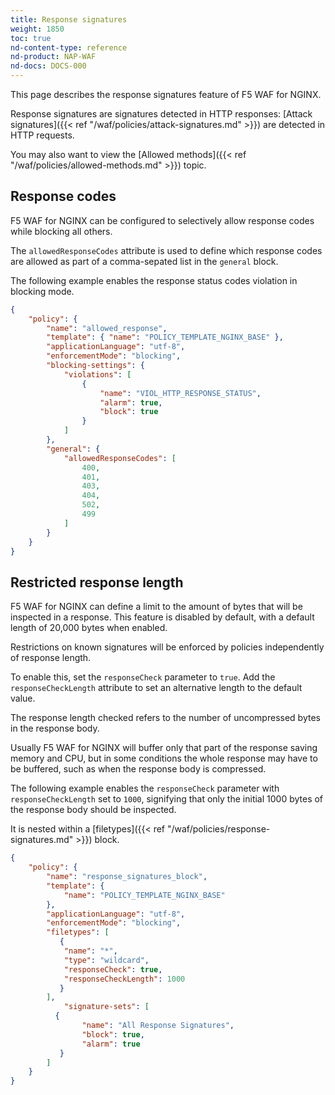 ```yaml
---
title: Response signatures
weight: 1850
toc: true
nd-content-type: reference
nd-product: NAP-WAF
nd-docs: DOCS-000
---
```


This page describes the response signatures feature of F5 WAF for NGINX.

Response signatures are signatures detected in HTTP responses: [Attack signatures]({{< ref "/waf/policies/attack-signatures.md" >}}) are detected in HTTP requests.

You may also want to view the [Allowed methods]({{< ref "/waf/policies/allowed-methods.md" >}}) topic.

## Response codes

F5 WAF for NGINX can be configured to selectively allow response codes while blocking all others.

The `allowedResponseCodes` attribute is used to define which response codes are allowed as part of a comma-sepated list in the `general` block.

The following example enables the response status codes violation in blocking mode. 

```json
{
    "policy": {
        "name": "allowed_response",
        "template": { "name": "POLICY_TEMPLATE_NGINX_BASE" },
        "applicationLanguage": "utf-8",
        "enforcementMode": "blocking",
        "blocking-settings": {
            "violations": [
                {
                    "name": "VIOL_HTTP_RESPONSE_STATUS",
                    "alarm": true,
                    "block": true
                }
            ]
        },
        "general": {
            "allowedResponseCodes": [
                400,
                401,
                403,
                404,
                502,
                499
            ]
        }
    }
}
```

## Restricted response length

F5 WAF for NGINX can define a limit to the amount of bytes that will be inspected in a response. This feature is disabled by default, with a default length of 20,000 bytes when enabled.

Restrictions on known signatures will be enforced by policies independently of response length.

To enable this, set the `responseCheck` parameter to `true`. Add the `responseCheckLength` attribute to set an alternative length to the default value.

The response length checked refers to the number of uncompressed bytes in the response body. 

Usually F5 WAF for NGINX will buffer only that part of the response saving memory and CPU, but in some conditions the whole response may have to be buffered, such as when the response body is compressed.

The following example enables the `responseCheck` parameter with `responseCheckLength` set to `1000`, signifying that only the initial 1000 bytes of the response body should be inspected.

It is nested within a [filetypes]({{< ref "/waf/policies/response-signatures.md" >}}) block.

```json {hl_lines=[9, 13, 14]}
{
    "policy": {
        "name": "response_signatures_block",
        "template": {
            "name": "POLICY_TEMPLATE_NGINX_BASE"
        },
        "applicationLanguage": "utf-8",
        "enforcementMode": "blocking",
        "filetypes": [
           {
            "name": "*",
            "type": "wildcard",
            "responseCheck": true,
		    "responseCheckLength": 1000
           }
        ],
            "signature-sets": [
          {
                "name": "All Response Signatures",
                "block": true,
                "alarm": true
           }
        ]
    }
}
```
